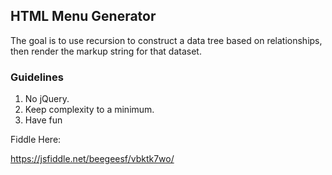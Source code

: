 ## HTML Menu Generator

The goal is to use recursion to construct a data tree based on relationships, then render the markup string for that dataset.

### Guidelines

1. No jQuery.
2. Keep complexity to a minimum.
3. Have fun

Fiddle Here:

https://jsfiddle.net/beegeesf/vbktk7wo/